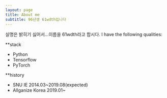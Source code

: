 ```yaml
---
layout: page
title: About me
subtitle: 96년생 61wdth입니다
---
```


실명은 밝히기 싫어서...이름을 61wdth라고 합시다. I have the following qualities:

**stack

- Python
- Tensorflow
- PyTorch

**history

- SNU IE 2014.03~2019.08(expected)
- Allganize Korea 2019.01~


